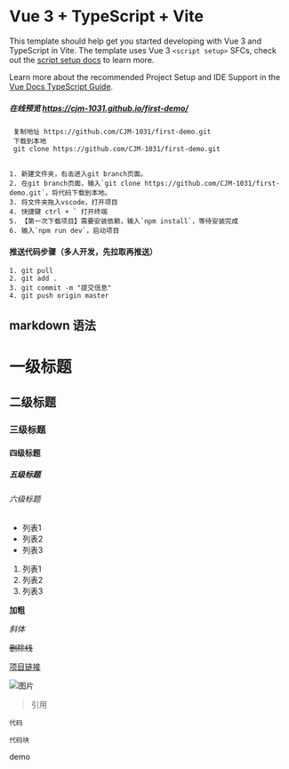 # Vue 3 + TypeScript + Vite

This template should help get you started developing with Vue 3 and TypeScript in Vite. The template uses Vue 3 `<script setup>` SFCs, check out the [script setup docs](https://v3.vuejs.org/api/sfc-script-setup.html#sfc-script-setup) to learn more.

Learn more about the recommended Project Setup and IDE Support in the [Vue Docs TypeScript Guide](https://vuejs.org/guide/typescript/overview.html#project-setup).

##### 在线预览 https://cjm-1031.github.io/first-demo/

```
 复制地址 https://github.com/CJM-1031/first-demo.git
 下载到本地 
 git clone https://github.com/CJM-1031/first-demo.git


1. 新建文件夹，右击进入git branch页面。
2. 在git branch页面，输入`git clone https://github.com/CJM-1031/first-demo.git`，将代码下载到本地。
3. 将文件夹拖入vscode，打开项目
4. 快捷键 ctrl + ` 打开终端
5. 【第一次下载项目】需要安装依赖，输入`npm install`，等待安装完成
6. 输入`npm run dev`，启动项目
```


#### 推送代码步骤（多人开发，先拉取再推送）
```
1. git pull
2. git add .
3. git commit -m "提交信息"
4. git push origin master
```

## markdown 语法
# 一级标题
## 二级标题
### 三级标题
#### 四级标题
##### 五级标题
###### 六级标题

- 列表1
- 列表2
- 列表3

1. 列表1
2. 列表2
3. 列表3

**加粗**

*斜体*

~~删除线~~

[项目链接](https://github.com/CJM-1031/first-demo)

![图片](https://avatars.githubusercontent.com/u/59819996?v=4)

> 引用

`代码`

```
代码块
```

demo